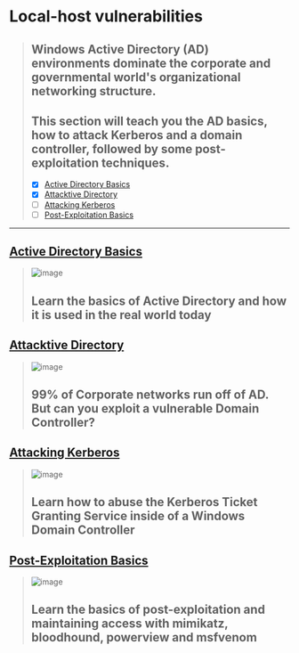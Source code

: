 # Local-host vulnerabilities
  > ## Windows Active Directory (AD) environments dominate the corporate and governmental world's organizational networking structure. 
  > ## This section will teach you the AD basics, how to attack Kerberos and a domain controller, followed by some post-exploitation techniques.
  > - [X] [Active Directory Basics]()
  > - [x] [Attacktive Directory]()
  > - [ ] [Attacking Kerberos]()
  > - [ ] [Post-Exploitation Basics]()

---

## [Active Directory Basics](https://tryhackme.com/jr/activedirectorybasics)
  > ![image](https://user-images.githubusercontent.com/51442719/177435731-1fe86708-a07a-4520-9057-ac5664c5f67f.png)
  > ## Learn the basics of Active Directory and how it is used in the real world today

## [Attacktive Directory](https://tryhackme.com/jr/attacktivedirectory)
  > ![image](https://user-images.githubusercontent.com/51442719/177435745-1951f0a8-1139-4fc7-a949-6c30ab12adf1.png)
  > ## 99% of Corporate networks run off of AD. But can you exploit a vulnerable Domain Controller?

## [Attacking Kerberos](https://tryhackme.com/jr/attackingkerberos)
  > ![image](https://user-images.githubusercontent.com/51442719/177435767-265a5917-bbbf-4f37-97c3-e884aa976eee.png)
  > ## Learn how to abuse the Kerberos Ticket Granting Service inside of a Windows Domain Controller

## [Post-Exploitation Basics](https://tryhackme.com/jr/postexploit)
  > ![image](https://user-images.githubusercontent.com/51442719/177435780-2975467d-534c-4f72-892b-1f17982f61b4.png)
  > ## Learn the basics of post-exploitation and maintaining access with mimikatz, bloodhound, powerview and msfvenom
